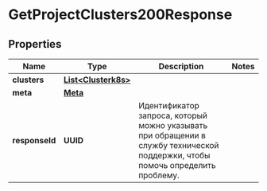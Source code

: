 

# GetProjectClusters200Response


## Properties

| Name | Type | Description | Notes |
|------------ | ------------- | ------------- | -------------|
|**clusters** | [**List&lt;Clusterk8s&gt;**](Clusterk8s.md) |  |  |
|**meta** | [**Meta**](Meta.md) |  |  |
|**responseId** | **UUID** | Идентификатор запроса, который можно указывать при обращении в службу технической поддержки, чтобы помочь определить проблему. |  |



